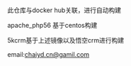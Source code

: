 # 

此仓库与docker hub关联，进行自动构建

apache_php56
基于centos构建

5kcrm基于上述镜像以及悟空crm进行构建

email:chaiyd.cn@gamil.com
